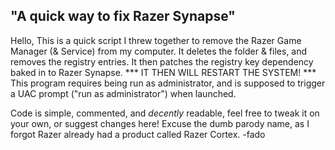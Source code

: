 ## "A quick way to fix Razer Synapse"

Hello,
This is a quick script I threw together to remove the Razer Game Manager (& Service) from my computer.
It deletes the folder & files, and removes the registry entries.
It then patches the registry key dependency baked in to Razer Synapse.
*** IT THEN WILL RESTART THE SYSTEM! ***
This program requires being run as administrator, and is supposed to trigger a UAC prompt ("run as administrator") when launched.

Code is simple, commented, and *decently* readable, feel free to tweak it on your own, or suggest changes here!
Excuse the dumb parody name, as I forgot Razer already had a product called Razer Cortex. 
-fado
